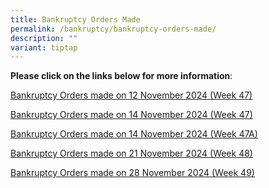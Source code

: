 ```yaml
---
title: Bankruptcy Orders Made
permalink: /bankruptcy/bankruptcy-orders-made/
description: ""
variant: tiptap
---
```

<p><strong>Please click on the links below for more information</strong>:</p>
<p></p>
<p><a href="/files/BOs Made/Bankruptcy_Orders_made_on_12_November_2024__Week_47_.pdf" rel="noopener nofollow" target="_blank">Bankruptcy Orders made on 12 November 2024 (Week 47)</a>
</p>
<p><a href="/files/BOs Made/Bankruptcy_Orders_made_on_14_November_2024__Week_47_.pdf" rel="noopener nofollow" target="_blank">Bankruptcy Orders made on 14 November 2024 (Week 47)</a>
</p>
<p><a href="/files/BOs Made/Bankruptcy_Orders_made_on_14_November_2024__Week_47A_.pdf" rel="noopener nofollow" target="_blank">Bankruptcy Orders made on 14 November 2024 (Week 47A)</a>
</p>
<p><a href="/files/BOs Made/Bankruptcy_Orders_made_on_21_November_2024__Week_48_.pdf" rel="noopener nofollow" target="_blank">Bankruptcy Orders made on 21 November 2024 (Week 48)</a>
</p>
<p><a href="/files/BOs Made/Bankruptcy_Orders_made_on_28_November_2024__Week_49_.pdf" rel="noopener nofollow" target="_blank">Bankruptcy Orders made on 28 November 2024 (Week 49)</a>
</p>
<p></p>